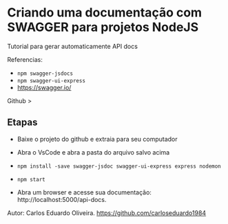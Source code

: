 # Criando uma documentação com SWAGGER para projetos NodeJS

Tutorial para gerar automaticamente API docs

Referencias: 
* `npm swagger-jsdocs`
* `npm swagger-ui-express` 
* https://swagger.io/ 

Github > 

## Etapas

* Baixe o projeto do github e extraia para seu computador
* Abra o VsCode e abra a pasta do arquivo salvo acima

* `npm install -save swagger-jsdoc swagger-ui-express express nodemon`
* `npm start`

* Abra um  browser e acesse sua documentação:  http://localhost:5000/api-docs.

Autor: Carlos Eduardo Oliveira. 
https://github.com/carloseduardo1984